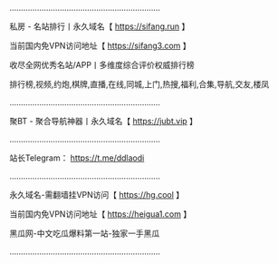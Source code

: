 …………………………………………………………

私房 - 名站排行丨永久域名【 https://sifang.run 】

当前国内免VPN访问地址【 https://sifang3.com 】

收尽全网优秀名站/APP丨多维度综合评价权威排行榜

排行榜,视频,约炮,棋牌,直播,在线,同城,上门,热搜,福利,合集,导航,交友,楼凤

…………………………………………………………

聚BT - 聚合导航神器丨永久域名【 https://jubt.vip 】

…………………………………………………………

站长Telegram： https://t.me/ddlaodi

………………………………………………………… 

永久域名-需翻墙挂VPN访问【 https://hg.cool 】

当前国内免VPN访问地址【 https://heigua1.com 】

黑瓜网-中文吃瓜爆料第一站-独家一手黑瓜 

…………………………………………………………
